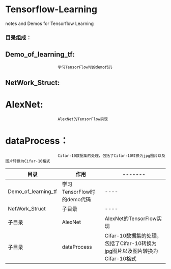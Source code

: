 # Tensorflow-Learning
notes and Demos for Tensorflow Learning

### 目录组成： 
##        Demo_of_learning_tf:     
                           学习TensorFlow时的demo代码
##        NetWork_Struct:   
#                AlexNet:   
                           AlexNet的TensorFlow实现
#                dataProcess：   
                           Cifar-10数据集的处理，包括了Cifar-10转换为jpg图片以及图片转换为Cifar-10格式
 
  目录                | 作用                         |                                -------                                 |
  --------            | ------                      |                                --------                                 |
  Demo_of_learning_tf |  学习TensorFlow时的demo代码  |                                 ----                                    |
  NetWork_Struct      | 子目录                       |        ----                                                             |
     子目录            | AlexNet                     | AlexNet的TensorFlow实现                                                 |
     子目录            | dataProcess                 | Cifar-10数据集的处理，包括了Cifar-10转换为jpg图片以及图片转换为Cifar-10格式  |
 
   

  

 
